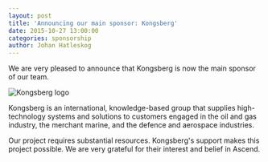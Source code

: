 ```yaml
---
layout: post
title: 'Announcing our main sponsor: Kongsberg'
date: 2015-10-27 13:00:00
categories: sponsorship
author: Johan Hatleskog
---
```




We are very pleased to announce that Kongsberg is now the main sponsor of our team.

![Kongsberg logo](/public/assets/kongsberg.svg)

Kongsberg is an international, knowledge-based group that supplies high-technology systems and solutions to customers engaged in the oil and gas industry, the merchant marine, and the defence and aerospace industries.

Our project requires substantial resources. Kongsberg's support makes this project possible. We are very grateful for their interest and belief in Ascend.
